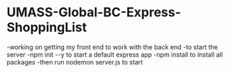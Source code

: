 # UMASS-Global-BC-Express-ShoppingList
-working on getting my front end to work with the back end
-to start the server
-npm init --y to start a default express app
-npm install to install all packages
-then run nodemon server.js to start
